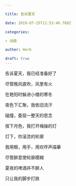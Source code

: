 ```yaml
---

title: 告诉夏天

date: 2019-07-25T11:53:46.768Z

categories:

- 诗歌

auther: Herb 

draft: true
---
```


告诉夏天，我已经准备好了

尽管晚风直吹，风里有火



在艳阳时躲进小楼的寒冬

夜色下汇聚，我依旧流汗

碰撞，委屈一整天的思念



按下月色，我打开梅操的灯

灯下，你滚烫的轮廓

我用眼，用手，用欢呼声描摹



尽管醉意使轮廓模糊

夏夜的啤酒并不醉人

只让我的脚步打跌


